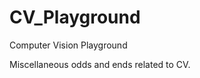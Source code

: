 CV_Playground
=============

Computer Vision Playground

Miscellaneous odds and ends related to CV.
